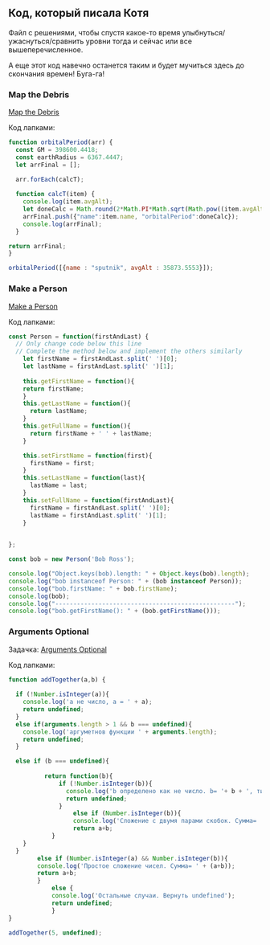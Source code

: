 ## Код, который писала Котя

Файл с решениями, чтобы спустя какое-то время улыбнуться/ужаснуться/сравнить уровни тогда и сейчас или все вышеперечисленное.

А  еще этот код навечно останется таким и будет мучиться здесь до скончания времен! Буга-га!

### **Map the Debris**
[Map the Debris](https://www.freecodecamp.org/learn/javascript-algorithms-and-data-structures/intermediate-algorithm-scripting/map-the-debris "Map the Debris - freeCodeCamp")

Код лапками:
```js
function orbitalPeriod(arr) {
  const GM = 398600.4418;
  const earthRadius = 6367.4447;
  let arrFinal = [];
  
  arr.forEach(calcT);

  function calcT(item) {
    console.log(item.avgAlt);
    let doneCalc = Math.round(2*Math.PI*Math.sqrt(Math.pow((item.avgAlt + earthRadius), 3)/GM));
    arrFinal.push({"name":item.name, "orbitalPeriod":doneCalc});
    console.log(arrFinal);
  }

return arrFinal;
}

orbitalPeriod([{name : "sputnik", avgAlt : 35873.5553}]);
```

### **Make a Person**
[Make a Person](https://www.freecodecamp.org/learn/javascript-algorithms-and-data-structures/intermediate-algorithm-scripting/make-a-person "Make a Person - freeCodeCamp")

Код лапками:
```js
const Person = function(firstAndLast) {
  // Only change code below this line
  // Complete the method below and implement the others similarly
    let firstName = firstAndLast.split(' ')[0];
    let lastName = firstAndLast.split(' ')[1];
  
    this.getFirstName = function(){
    return firstName;
    }
    this.getLastName = function(){
      return lastName;
    }
    this.getFullName = function(){
      return firstName + ' ' + lastName;
    }

    this.setFirstName = function(first){
      firstName = first;
    }
    this.setLastName = function(last){
      lastName = last;
    }
    this.setFullName = function(firstAndLast){
      firstName = firstAndLast.split(' ')[0];
      lastName = firstAndLast.split(' ')[1];
    }

  
};

const bob = new Person('Bob Ross');

console.log("Object.keys(bob).length: " + Object.keys(bob).length);
console.log("bob instanceof Person: " + (bob instanceof Person));
console.log("bob.firstName: " + bob.firstName);
console.log(bob);
console.log("--------------------------------------------------");
console.log("bob.getFirstName(): " + (bob.getFirstName()));
``` 

### **Arguments Optional**
Задачка: [Arguments Optional](https://www.freecodecamp.org/learn/javascript-algorithms-and-data-structures/intermediate-algorithm-scripting/arguments-optional "Arguments Optional - freeCodeCamp")

Код лапками:
```js
function addTogether(a,b) {
  
  if (!Number.isInteger(a)){
    console.log('a не число, a = ' + a);
    return undefined;
  }
  else if(arguments.length > 1 && b === undefined){
    console.log('аргуметнов функции ' + arguments.length);
    return undefined;
  }

  else if (b === undefined){
 
          return function(b){
              if (!Number.isInteger(b)){
                console.log('b определено как не число. b= '+ b + ', тип данных= '+ typeof b);
                return undefined;
              } 
                  else if (Number.isInteger(b)){
                  console.log('Сложение с двумя парами скобок. Сумма= ' + (a+b));
                  return a+b;
            }            
    }
  }
        else if (Number.isInteger(a) && Number.isInteger(b)){
        console.log('Простое сложение чисел. Сумма= ' + (a+b));
        return a+b;
        }  
            else {
            console.log('Остальные случаи. Вернуть undefined');
            return undefined;               
            }
}

addTogether(5, undefined);
```

